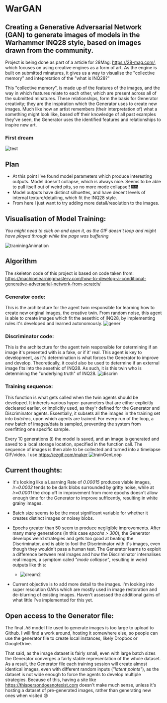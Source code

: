 # WarGAN
## Creating a Generative Adversarial Network (GAN) to generate images of models in the Warhammer INQ28 style, based on images drawn from the community.
Project is being done as part of a article for 28Mag: https://28-mag.com/, which focuses on using creative engines as a form of art. As the engine is built on submitted minatures, it gives us a way to visualise the "collective memory" and intepretation of the "what is INQ28?"

This "collective memory", is made up of the features of the images, and the way in which features relate to each other, which are present across all of the submitted minatures. These relationships, form the basis for Generator creativity; they are the inspiration which the Generator uses to create new images. Much like how an artist remembers (their interpretation of) what a something might look like, based off their knowledge of all past examples they've seen, the Generator uses the identified features and relationships to inspire new art. 

### First dream 

![test](https://user-images.githubusercontent.com/80669114/114171485-73a92900-9988-11eb-9cbc-7b644b133ae5.jpg) 


## Plan
* At this point I've found model parameters which produce interesting outputs. Model doesn't collapse, which is always nice. Seems to be able to pull itself out of weird pits, so no more mode collapse!! 
🎆🎆 
* Model outputs have distinct silhuettes, and have decent levels of internal texture/detailing, which fit the INQ28 style.
* From here I just want to try adding more detail/resolution to the images.

## Visualisation of Model Training: 
*You might need to click on and open it, as the GIF doesn't loop and might have played through while the page was buffering*

![traniningAnimation](https://user-images.githubusercontent.com/80669114/114508870-fa138280-9c88-11eb-939d-fcc239fb65fa.gif)


## Algorithm
The skeleton code of this project is based on code taken from: https://machinelearningmastery.com/how-to-develop-a-conditional-generative-adversarial-network-from-scratch/

### Generator code:
This is the architecture for the agent twin responsible for learning how to create new original images, the creative twin. From random noise, this agent is able to create images which fit the aesethic of INQ28, by implementing rules it's developed and learned autonomously.
![gener](https://user-images.githubusercontent.com/80669114/119077451-659afd80-ba48-11eb-8804-2c952713cfb3.png)

### Discriminator code: 
This is the architecture for the agent twin responsible for determining if an image it's presented with is a fake, or if it' real. This agent is key to development, as it's determination is what forces the Generator to improve and develop. Theoretically, it could also be used to determine if an external image fits into the aesethic of INQ28. As such, it is this twin who is determining the "underlying truth" of INQ28.
![discrim](https://user-images.githubusercontent.com/80669114/119077834-28833b00-ba49-11eb-8ddd-052e8f696218.png)

### Training sequence:
This function is what gets called when the twin agents should be developed. It inherets various hyper-parameters that are either explicitly decleared earlier, or implicitly used, as they'r defined for the Generator and Discriminator agents. 
Essentially, it subsets all the images in the training set into *batches*, upon which agents are trained. For every run of the loop, a new batch of images/data is sampled, preventing the system from overfitting one specific sample. 

Every 10 generations (i) the model is saved, and an image is generated and saved to a local storage location, specified in the function call. The sequence of images is then able to be collected and turned into a timelapse GIF/video. I use https://ezgif.com/maker
![trainGenLoop](https://user-images.githubusercontent.com/80669114/119077895-4486dc80-ba49-11eb-8d22-df965eace376.png)



## Current thoughts:
* It's looking like a Learning Rate of *0.00015* produces viable images, *lr=0.0002* tends to be dark blobs surrounded by gritty noise, while at *lr=0.0001* the drop off in improvement from more epochs doesn't allow enough time for the Generator to improve sufficently, resulting in white grainy images.
* Batch size seems to be the most significant variable for whether it creates distinct images or noisey blobs.
* Epochs greater than 50 seem to produce negligible improvements. After many many generations (in this case *epochs > 300*), the Generator develops weird strategies and gets too good at beating the Discriminator, and is able to fool the Discriminator with it's images, even though they wouldn't pass a human test. The Generator learns to exploit a difference between real images and how the Discriminator internalises real images, a symptom caled *"mode collapse"*, resulting in weird outputs like this: 

  + ![dream2](https://user-images.githubusercontent.com/80669114/114269809-f7344a00-9a5c-11eb-90d0-edb21fb157ef.jpg)

* Current objective is to add more detail to the images. I'm looking into super resolution GANs which are mostly used in image restoration and de-blurring of existing images. Haven't assessed the additional gains of what little I've implemented for this yet.



## Open access to the Generator file:
The final *.h5* model file used to generate images is too large to upload to Github. I will find a work around, hosting it somewhere else, so people can use the generator file to create local instances, likely Dropbox or GoogleDrive.

That said, as the image dataset is fairly small, even with large batch sizes the Generator converges a fairly stable representation of the whole dataset. As a result, the Generator file each training session will create almost identical images, even with different random inputs (*"latent points"*), as the dataset is not wide enough to force the agents to develop multiple strategies. Because of this, having a site like https://thispersondoesnotexist.com doesn't make much sense, unless it's hosting a dataset of pre-generated images, rather than generating new ones when visited 😞
